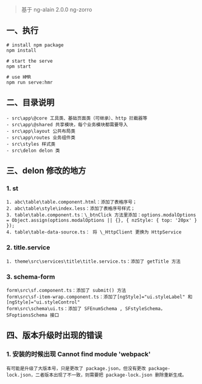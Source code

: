 > 基于 ng-alain 2.0.0 ng-zorro

## 一、执行

```
# install npm package
npm install

# start the serve
npm start

# use HMR
npm run serve:hmr
```

## 二、目录说明

```
- src\app\@core 工具类、基础页面类（可继承）、http 拦截器等
- src\app\@shared 共享模块，每个业务模块都需要导入
- src\app\layout 公共布局类
- src\app\routes 业务组件类
- src\styles 样式类
- src\delon delon 类
```

## 三、delon 修改的地方

### 1. st

```
1. abc\table\table.component.html：添加了表格序号；
2. abc\table\style\index.less：添加了表格序号样式；
3. table\table.component.ts：\_btnClick 方法里添加：options.modalOptions = Object.assign(options.modalOptions || {}, { nzStyle: { top: '20px' } });
4. table\table-data-source.ts： 将 \_HttpClient 更换为 HttpService
```

### 2. title.service

```
1. theme\src\services\title\title.service.ts：添加了 getTitle 方法
```

### 3. schema-form

```
form\src\sf.component.ts：添加了 submit() 方法
form\src\sf-item-wrap.component.ts：添加了[ngStyle]="ui.styleLabel" 和 [ngStyle]="ui.styleControl"
form\src\schema\ui.ts：添加了 SFEnumSchema , SFstyleSchema，SFoptionsSchema 接口
```

## 四、版本升级时出现的错误

### 1. 安装的时候出现 Cannot find module 'webpack'

```
有可能是升级了大版本号，只是更改了 package.json，但没有更改 package-lock.json，二者版本出现了不一致，则需要把 package-lock.json 删除重新生成。
```

```

```
